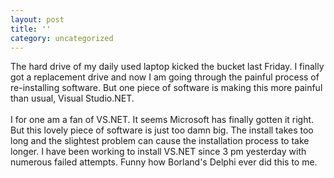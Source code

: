 ```yaml
---
layout: post
title: ''
category: uncategorized
---
```


The hard drive of my daily used laptop kicked the bucket last Friday.  I finally got a replacement drive and now I am going through the painful process of re-installing software.  But one piece of software is making this more painful than usual, Visual Studio.NET.
<br />
<br />I for one am a fan of VS.NET.  It seems Microsoft has finally gotten it right.  But this lovely piece of software is just too damn big.  The install takes too long and the slightest problem can cause the installation process to take longer.  I have been working to install VS.NET since 3 pm yesterday with numerous failed attempts.  Funny how Borland's Delphi ever did this to me.
